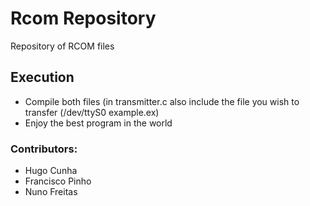 # Rcom Repository

Repository of RCOM files

## Execution

* Compile both files (in transmitter.c also include the file you wish to transfer (/dev/ttyS0 example.ex)
* Enjoy the best program in the world


### Contributors:

 * Hugo Cunha
 * Francisco Pinho
 * Nuno Freitas

